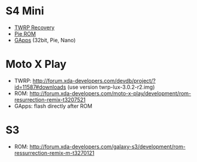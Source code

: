 # S4 Mini
- [TWRP Recovery](https://twrp.me/samsung/samsunggalaxys4minilte.html)
- [Pie ROM](https://forum.xda-developers.com/galaxy-s4-mini/development/rom-resurrection-remix-os-7-0-2-t4009851)
- [GApps](https://opengapps.org/) (32bit, Pie, Nano)

# Moto X Play
- TWRP: http://forum.xda-developers.com/devdb/project/?id=11587#downloads (use version twrp-lux-3.0.2-r2.img)
- ROM: http://forum.xda-developers.com/moto-x-play/development/rom-resurrection-remix-t3207521
- GApps: flash directly after ROM

# S3
- ROM: http://forum.xda-developers.com/galaxy-s3/development/rom-ressurrection-remix-m-t3270121